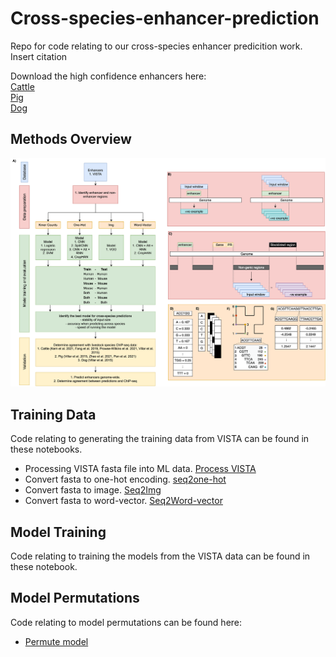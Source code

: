 # Cross-species-enhancer-prediction
Repo for code relating to our cross-species enhancer predicition work. Insert citation

Download the high confidence enhancers here:  
[Cattle](https://github.com/DaviesCentreInformatics/Cross-species-enhancer-prediction/blob/main/ARS-UCD1.2.200bp.highConfidence.Enhancer.predictions.bed.gz)  
[Pig](https://github.com/DaviesCentreInformatics/Cross-species-enhancer-prediction/blob/main/SSCROFA11.1.200bp.highConfidence.Enhancer.predictions.bed.gz)  
[Dog](https://github.com/DaviesCentreInformatics/Cross-species-enhancer-prediction/blob/main/DOG_10K.BOXER.200bp.highConfidence.Enhancer.predictions.bed.gz)  

## Methods Overview
![](fig1.png)

## Training Data
Code relating to generating the training data from VISTA can be found in these notebooks.
- Processing VISTA fasta file into ML data. [Process VISTA](data_process_Vista.ipynb)
- Convert fasta to one-hot encoding. [seq2one-hot](fasta_process_Seq2onehot.ipynb)
- Convert fasta to image. [Seq2Img](fasta_process_DNA2Img.ipynb)
- Convert fasta to word-vector. [Seq2Word-vector](fasta_process_word_vector.ipynb)

## Model Training
Code relating to training the models from the VISTA data can be found in these notebook.

## Model Permutations
Code relating to model permutations can be found here:
- [Permute model](clean_permutations.ipynb)

